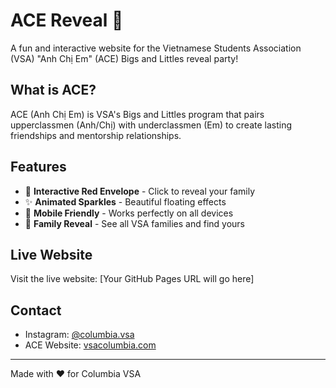# ACE Reveal 🎉

A fun and interactive website for the Vietnamese Students Association (VSA) "Anh Chị Em" (ACE) Bigs and Littles reveal party!

## What is ACE?

ACE (Anh Chị Em) is VSA's Bigs and Littles program that pairs upperclassmen (Anh/Chị) with underclassmen (Em) to create lasting friendships and mentorship relationships.

## Features

- 🎁 **Interactive Red Envelope** - Click to reveal your family
- ✨ **Animated Sparkles** - Beautiful floating effects
- 📱 **Mobile Friendly** - Works perfectly on all devices
- 🎉 **Family Reveal** - See all VSA families and find yours

## Live Website

Visit the live website: [Your GitHub Pages URL will go here]

## Contact

- Instagram: [@columbia.vsa](https://www.instagram.com/columbia.vsa/)
- ACE Website: [vsacolumbia.com](https://www.vsacolumbia.com/)

---

Made with ❤️ for Columbia VSA
